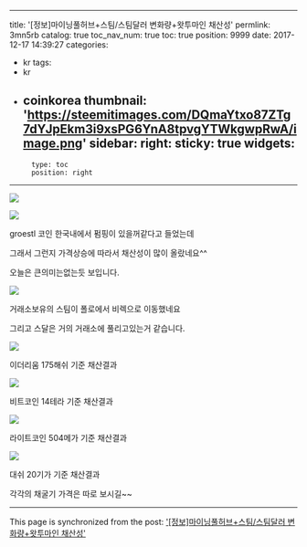 
---
title: '[정보]마이닝풀허브+스팀/스팀달러 변화량+왓투마인 채산성'
permlink: 3mn5rb
catalog: true
toc_nav_num: true
toc: true
position: 9999
date: 2017-12-17 14:39:27
categories:
- kr
tags:
- kr
- coinkorea
thumbnail: 'https://steemitimages.com/DQmaYtxo87ZTg7dYJpEkm3i9xsPG6YnA8tpvgYTWkgwpRwA/image.png'
sidebar:
    right:
        sticky: true
widgets:
    -
        type: toc
        position: right
---


![](https://steemitimages.com/DQmaYtxo87ZTg7dYJpEkm3i9xsPG6YnA8tpvgYTWkgwpRwA/image.png)

![](https://steemitimages.com/DQmVv5tMEq95o9rTisYbQLywvPq1ug27uZT83oF7gY71RAK/image.png)

groestl 코인 한국내에서 펌핑이 있을꺼같다고 들었는데

그래서 그런지 가격상승에 따라서 채산성이 많이 올랐네요^^

오늘은 큰의미는없는듯 보입니다.

![](https://steemitimages.com/DQmVC79MvKLsxdkWs3FBC1YNioaSjwWhoSJPMVuH3VBDVQh/image.png)

거래소보유의 스팀이 폴로에서 비렉으로 이동했네요

그리고 스달은 거의 거래소에 풀리고있는거 같습니다.

![](https://steemitimages.com/DQmRGma9pchz7tA6rfmeGevNrpSZjeAPH7r31E48XAgUWt1/image.png)

이더리움 175해쉬 기준 채산결과

![](https://steemitimages.com/DQmYyFTDD3Hx5gADaiZvMGtoszqkTzxxgj7x7fbrg67u5rP/image.png)

비트코인 14테라 기준 채산결과

![](https://steemitimages.com/DQmVWtPwibFUfZMB97tr4TAsr5GsCN1hYj12JYMXhB2hK3C/image.png)

라이트코인 504메가 기준 채산결과

![](https://steemitimages.com/DQmVm9G1NpA4fP7KxWsg1LafRSHejzbs1wBdSv3FzsAYEhL/image.png)

대쉬 20기가 기준 채산결과

각각의 채굴기 가격은 따로 보시길~~

- - -

This page is synchronized from the post: ['[정보]마이닝풀허브+스팀/스팀달러 변화량+왓투마인 채산성'](https://steemit.com/@virus707/3mn5rb)
